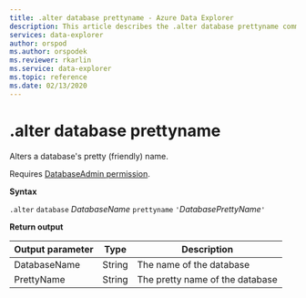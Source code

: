 ```yaml
---
title: .alter database prettyname - Azure Data Explorer
description: This article describes the .alter database prettyname command.
services: data-explorer
author: orspod
ms.author: orspodek
ms.reviewer: rkarlin
ms.service: data-explorer
ms.topic: reference
ms.date: 02/13/2020
---
```

# .alter database prettyname

Alters a database's pretty (friendly) name.

Requires [DatabaseAdmin permission](../management/access-control/role-based-authorization.md).

**Syntax**

`.alter` `database` *DatabaseName* `prettyname` `'`*DatabasePrettyName*`'`

**Return output**
 
|Output parameter |Type |Description 
|---|---|---
|DatabaseName |String |The name of the database
|PrettyName |String |The pretty name of the database
